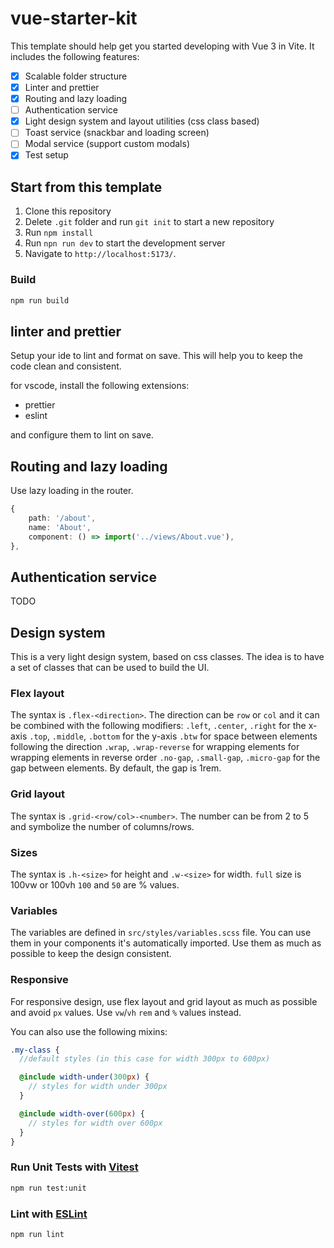 # vue-starter-kit

This template should help get you started developing with Vue 3 in Vite. It includes the following features:

- [x] Scalable folder structure
- [x] Linter and prettier
- [x] Routing and lazy loading
- [ ] Authentication service
- [x] Light design system and layout utilities (css class based)
- [ ] Toast service (snackbar and loading screen)
- [ ] Modal service (support custom modals)
- [x] Test setup

## Start from this template

1. Clone this repository
2. Delete `.git` folder and run `git init` to start a new repository
3. Run `npm install`
4. Run `npn run dev` to start the development server
5. Navigate to `http://localhost:5173/`.

### Build

```sh
npm run build
```

## linter and prettier

Setup your ide to lint and format on save. This will help you to keep the code clean and consistent.

for vscode, install the following extensions:

- prettier
- eslint

and configure them to lint on save.

## Routing and lazy loading

Use lazy loading in the router.

```typescript
{
    path: '/about',
    name: 'About',
    component: () => import('../views/About.vue'),
},
```

## Authentication service

TODO

## Design system

This is a very light design system, based on css classes. The idea is to have a set of classes that can be used to build the UI.

### Flex layout

The syntax is `.flex-<direction>`.
The direction can be `row` or `col` and it can be combined with the following modifiers:
`.left`, `.center`, `.right` for the x-axis
`.top`, `.middle`, `.bottom` for the y-axis
`.btw` for space between elements following the direction
`.wrap`, `.wrap-reverse` for wrapping elements
for wrapping elements in reverse order
`.no-gap`, `.small-gap`, `.micro-gap` for the gap between elements. By default, the gap is 1rem.

### Grid layout

The syntax is `.grid-<row/col>-<number>`.
The number can be from 2 to 5 and symbolize the number of columns/rows.

### Sizes

The syntax is `.h-<size>` for height and `.w-<size>` for width.
`full` size is 100vw or 100vh
`100` and `50` are % values.

### Variables

The variables are defined in `src/styles/variables.scss` file. You can use them in your components it's automatically imported. Use them as much as possible to keep the design consistent.

### Responsive

For responsive design, use flex layout and grid layout as much as possible and avoid `px` values. Use `vw`/`vh` `rem` and `%` values instead.

You can also use the following mixins:

```scss
.my-class {
  //default styles (in this case for width 300px to 600px)

  @include width-under(300px) {
    // styles for width under 300px
  }

  @include width-over(600px) {
    // styles for width over 600px
  }
}
```

### Run Unit Tests with [Vitest](https://vitest.dev/)

```sh
npm run test:unit
```

### Lint with [ESLint](https://eslint.org/)

```sh
npm run lint
```

